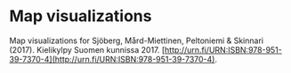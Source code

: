 # Map visualizations

Map visualizations for Sjöberg, Mård-Miettinen, Peltoniemi & Skinnari (2017). Kielikylpy Suomen kunnissa 2017. [http://urn.fi/URN:ISBN:978-951-39-7370-4](http://urn.fi/URN:ISBN:978-951-39-7370-4).
